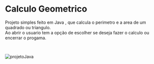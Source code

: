 # Calculo Geometrico
Projeto simples feito em Java , que calcula o perimetro e a area de um quadrado ou triangulo.  
Ao abrir o usuario tem a opção de escolher se deseja fazer o calculo ou encerrar o progama.  

<br>

![projetoJava](https://user-images.githubusercontent.com/73945572/105747371-7666b700-5f1f-11eb-8dc5-3b7471006d34.jpg)
